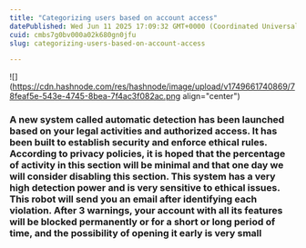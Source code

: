 ```yaml
---
title: "Categorizing users based on account access"
datePublished: Wed Jun 11 2025 17:09:32 GMT+0000 (Coordinated Universal Time)
cuid: cmbs7g0bv000a02k680gn0jfu
slug: categorizing-users-based-on-account-access

---
```


![](https://cdn.hashnode.com/res/hashnode/image/upload/v1749661740869/78feaf5e-543e-4745-8bea-7f4ac3f082ac.png align="center")

### A new system called automatic detection has been launched based on your legal activities and authorized access. It has been built to establish security and enforce ethical rules. According to privacy policies, it is hoped that the percentage of activity in this section will be minimal and that one day we will consider disabling this section. This system has a very high detection power and is very sensitive to ethical issues. This robot will send you an email after identifying each violation. After 3 warnings, your account with all its features will be blocked permanently or for a short or long period of time, and the possibility of opening it early is very small